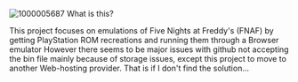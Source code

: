 ![1000005687](https://github.com/user-attachments/assets/f06c5ba2-68e5-4c01-a0c4-733407b57bb8) What is this?

This project focuses on emulations of Five Nights at Freddy's (FNAF) by getting PlayStation ROM recreations and running them through a Browser emulator
However there seems to be major issues with github not accepting the bin file mainly because of storage issues, except this project to move to another Web-hosting
provider.
That is if I don't find the solution...
